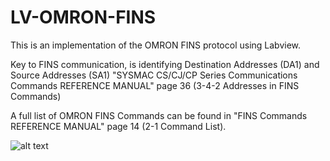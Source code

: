 # LV-OMRON-FINS
This is an implementation of the OMRON FINS protocol using Labview.


Key to FINS communication, is identifying Destination Addresses (DA1) and Source Addresses (SA1)
"SYSMAC CS/CJ/CP Series Communications Commands REFERENCE MANUAL" page 36 (3-4-2 Addresses in FINS Commands)

A full list of OMRON FINS Commands can be found in "FINS Commands REFERENCE MANUAL" page 14 (2-1 Command List).

![alt text](https://github.com/jmor2000/LV-OMRON-FINS/commit/c0aea431d8b898325d0a435d8bffb04440a4d6c2)
